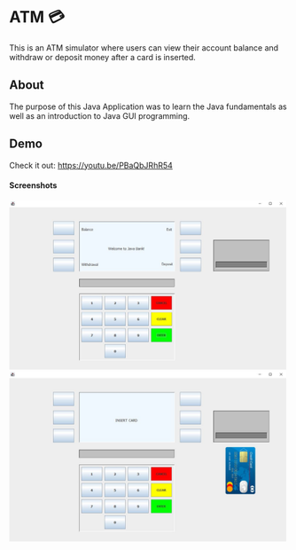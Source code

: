 # ATM :credit_card:
This is an ATM simulator where users can view their account balance and withdraw or deposit money after a card is inserted.
## About
The purpose of this Java Application was to learn the Java fundamentals as well as an introduction to Java GUI programming.
## Demo
Check it out: https://youtu.be/PBaQbJRhR54
#### Screenshots
<img src="image.JPG" width="500"> <img src="image_card.JPG" width="500">
